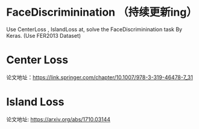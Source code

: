 # FaceDiscriminination （持续更新ing）
Use CenterLoss , IslandLoss at, solve the FaceDiscriminination task By Keras. (Use FER2013 Dataset)


# Center Loss

论文地址：https://link.springer.com/chapter/10.1007/978-3-319-46478-7_31

# Island Loss

论文地址: https://arxiv.org/abs/1710.03144

